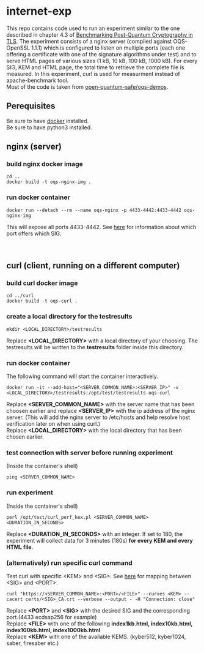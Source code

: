 # internet-exp
This repo contains code used to run an experiment similar to the one described in chapter 4.3 of [Benchmarking Post-Quantum Cryptography in TLS](https://s3.amazonaws.com/files.douglas.stebila.ca/files/research/papers/PQCrypto-PaqSteTam20.pdf). The experiment consists of a nginx server (compiled against OQS-OpenSSL 1.1.1) which is configured to listen on multiple ports (each one offering a certificate with one of the signature algorithms under test) and to serve HTML pages of various sizes (1 kB, 10 kB, 100 kB, 1000 kB). For every SIG, KEM and HTML page, the total time to retrieve the complete file is measured. In this experiment, curl is used for measurment instead of apache-benchmark tool.  
Most of the code is taken from [open-quantum-safe/oqs-demos](https://github.com/open-quantum-safe/oqs-demos).
## Perequisites
Be sure to have [docker](https://docs.docker.com/install) installed.  
Be sure to have python3 installed.

## nginx (server)
### build nginx docker image
```
cd ..
docker build -t oqs-nginx-img .
```

### run docker container
```
docker run --detach --rm --name oqs-nginx -p 4433-4442:4433-4442 oqs-nginx-img
```
This will expose all ports 4433-4442. See [here](https://github.com/frankimhof/internet-exp/blob/main/nginx/certs/README.md) for information about which port offers which SIG.  
<br>
<br>
## curl (client, running on a different computer)
### build curl docker image
```
cd ../curl
docker build -t oqs-curl .
```
### create a local directory for the testresults
```
mkdir <LOCAL_DIRECTORY>/testresults
```
Replace **\<LOCAL_DIRECTORY\>** with a local directory of your choosing. The testresults will be written to the **testresults** folder inside this directory.
### run docker container
The following command will start the container interactively.
```
docker run -it --add-host="<SERVER_COMMON_NAME>:<SERVER_IP>" -v <LOCAL_DIRECTORY>/testresults:/opt/test/testresults oqs-curl
```
Replace **\<SERVER_COMMON_NAME\>** with the server name that has been choosen earlier and replace **\<SERVER_IP\>** with the ip address of the nginx server. (This will add the nginx server to /etc/hosts and help resolve host verification later on when using curl.)  
Replace **\<LOCAL_DIRECTORY\>** with the local directory that has been chosen earlier.

### test connection with server before running experiment
(Inside the container's shell)
```
ping <SERVER_COMMON_NAME>
```

### run experiment
(Inside the container's shell)
```
perl /opt/test/curl_perf_kex.pl <SERVER_COMMON_NAME> <DURATION_IN_SECONDS>
```
Replace **\<DURATION_IN_SECONDS\>** with an integer. If set to 180, the experiment will collect data for 3 minutes (180s) **for every KEM and every HTML file**.

### (alternatively) run specific curl command
Test curl with specific \<KEM\> and \<SIG\>. See [here](https://github.com/frankimhof/internet-exp/blob/main/nginx/certs/README.md) for mapping between \<SIG\> and \<PORT\>.
```
curl "https://<SERVER_COMMON_NAME>:<PORT>/<FILE>" --curves <KEM> --cacert certs/<SIG>_CA.crt --verbose --output - -H "Connection: close"
```
Replace **\<PORT\>** and **\<SIG\>** with the desired SIG and the corresponding port.(4433 ecdsap256 for example)  
Replace **\<FILE\>** with one of the following **index1kb.html, index10kb.html, index100kb.html, index1000kb.html**  
Replace **\<KEM\>** with one of the available KEMS. (kyber512, kyber1024, saber, firesaber etc.)
